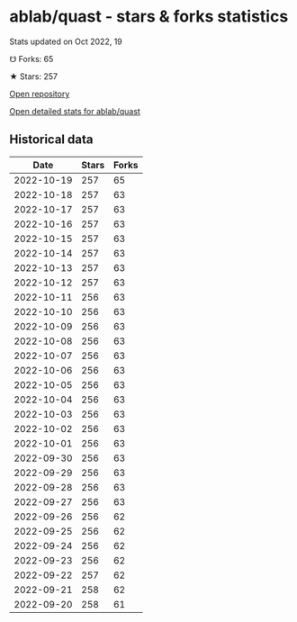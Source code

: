# ablab/quast - stars & forks statistics

Stats updated on Oct 2022, 19

☋ Forks: 65

★ Stars: 257

[Open repository](https://github.com/ablab/quast)

[Open detailed stats for ablab/quast](https://reviewgithub.com/rep/ablab/quast)

## Historical data
| Date | Stars | Forks |
|------|-------|-------|
| 2022-10-19 | 257 | 65 | 
| 2022-10-18 | 257 | 63 | 
| 2022-10-17 | 257 | 63 | 
| 2022-10-16 | 257 | 63 | 
| 2022-10-15 | 257 | 63 | 
| 2022-10-14 | 257 | 63 | 
| 2022-10-13 | 257 | 63 | 
| 2022-10-12 | 257 | 63 | 
| 2022-10-11 | 256 | 63 | 
| 2022-10-10 | 256 | 63 | 
| 2022-10-09 | 256 | 63 | 
| 2022-10-08 | 256 | 63 | 
| 2022-10-07 | 256 | 63 | 
| 2022-10-06 | 256 | 63 | 
| 2022-10-05 | 256 | 63 | 
| 2022-10-04 | 256 | 63 | 
| 2022-10-03 | 256 | 63 | 
| 2022-10-02 | 256 | 63 | 
| 2022-10-01 | 256 | 63 | 
| 2022-09-30 | 256 | 63 | 
| 2022-09-29 | 256 | 63 | 
| 2022-09-28 | 256 | 63 | 
| 2022-09-27 | 256 | 63 | 
| 2022-09-26 | 256 | 62 | 
| 2022-09-25 | 256 | 62 | 
| 2022-09-24 | 256 | 62 | 
| 2022-09-23 | 256 | 62 | 
| 2022-09-22 | 257 | 62 | 
| 2022-09-21 | 258 | 62 | 
| 2022-09-20 | 258 | 61 | 

